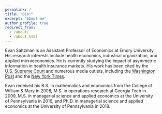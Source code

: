 ```yaml
---
permalink: /
title: "Bio:"
excerpt: "About me"
author_profile: true
redirect_from: 
  - /about/
  - /about.html
---
```


Evan Saltzman is an Assistant Professor of Economics at Emory University.  His research interests include health economics, industrial organization, and applied microeconomics.  He is currently studying the impact of asymmetric information in health insurance markets.  His work has been cited by the [U.S. Supreme Court](https://www.supremecourt.gov/opinions/14pdf/14-114_qol1.pdf)  and numerous media outlets, including the [Washington Post](https://www.nytimes.com/2014/03/07/opinion/keeping-your-insurance-policy.html?_r=3) and the [New York Times](https://www.nytimes.com/2014/03/07/opinion/keeping-your-insurance-policy.html?_r=3).  

Evan received his B.S. in mathematics and economics from the College of William & Mary in 2008, M.S. in operations research at Georgia Tech in 2009, M.S. in managerial science and applied economics at the University of Pennsylvania in 2016, and Ph.D. in managerial science and applied economics at the University of Pennsylvania in 2018. 

